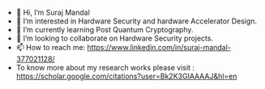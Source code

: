 - 👋 Hi, I’m Suraj Mandal
- 👀 I’m interested in Hardware Security and hardware Accelerator Design.
- 🌱 I’m currently learning Post Quantum Cryptography.
- 💞️ I’m looking to collaborate on Hardware Security projects.
- 📫 How to reach me: https://www.linkedin.com/in/suraj-mandal-377021128/
- To know more about my research works please visit : https://scholar.google.com/citations?user=Bk2K3GIAAAAJ&hl=en

<!---
srm1071/srm1071 is a ✨ special ✨ repository because its `README.md` (this file) appears on your GitHub profile.
You can click the Preview link to take a look at your changes.
--->
